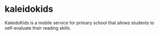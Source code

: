 # kaleidokids

KaleidoKids is a mobile service for primary school that allows students to self-evaluate their reading skills.

